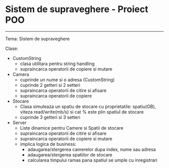 # Sistem de supraveghere - Proiect POO
<hr>
Tema: Sistem de supraveghere

Clase:
- CustomString
  - clasa utilitara pentru string handling
  - supraincarca operatorii de copiere si mutare
- Camera
  - cuprinde un nume si o adresa (CustomString)
  - cuprinde 2 getteri si 2 setteri
  - supraincarca operatorii de citire si afisare
  - supraincarca operatorii de copiere
- Stocare
  - Clasa simuleaza un spatiu de stocare cu proprietatile: spatiu(GB), viteza read/write(mb/s) si cat % este plin spatiul de stocare
  - cuprinde 3 getteri si 3 setteri
- Server
  - Liste dinamice pentru Camere si Spatii de stocare
  - supraincarca operatorii de citire si afisare
  - supraincarca operatorii de copiere si mutare
  - implica logica de business:
    - adaugarea/stergerea camerelor dupa index, nume sau adresa
    - adaugarea/stergerea spatiilor de stocare
    - calcularea timpului ramas pana spatiul se umple cu inregistrari
